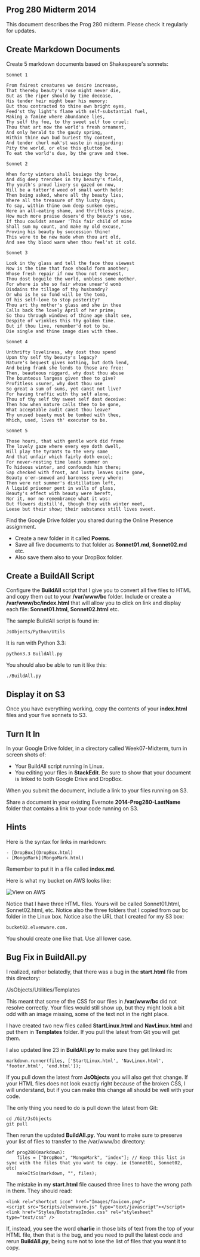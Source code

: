 ## Prog 280 Midterm 2014

This document describes the Prog 280 midterm. Please check it regularly
for updates.

## Create Markdown Documents

Create 5 markdown documents based on Shakespeare's sonnets:

	Sonnet 1

	From fairest creatures we desire increase,
	That thereby beauty's rose might never die,
	But as the riper should by time decease,
	His tender heir might bear his memory:
	But thou contracted to thine own bright eyes,
	Feed'st thy light's flame with self-substantial fuel,
	Making a famine where abundance lies,
	Thy self thy foe, to thy sweet self too cruel:
	Thou that art now the world's fresh ornament,
	And only herald to the gaudy spring,
	Within thine own bud buriest thy content,
	And tender churl mak'st waste in niggarding:
	Pity the world, or else this glutton be,
	To eat the world's due, by the grave and thee.

	Sonnet 2

	When forty winters shall besiege thy brow,
	And dig deep trenches in thy beauty's field,
	Thy youth's proud livery so gazed on now,
	Will be a tatter'd weed of small worth held:
	Then being asked, where all thy beauty lies,
	Where all the treasure of thy lusty days;
	To say, within thine own deep sunken eyes,
	Were an all-eating shame, and thriftless praise.
	How much more praise deserv'd thy beauty's use,
	If thou couldst answer 'This fair child of mine
	Shall sum my count, and make my old excuse,'
	Proving his beauty by succession thine!
	This were to be new made when thou art old,
	And see thy blood warm when thou feel'st it cold.

	Sonnet 3

	Look in thy glass and tell the face thou viewest
	Now is the time that face should form another;
	Whose fresh repair if now thou not renewest,
	Thou dost beguile the world, unbless some mother.
	For where is she so fair whose unear'd womb
	Disdains the tillage of thy husbandry?
	Or who is he so fond will be the tomb,
	Of his self-love to stop posterity?
	Thou art thy mother's glass and she in thee
	Calls back the lovely April of her prime;
	So thou through windows of thine age shalt see,
	Despite of wrinkles this thy golden time.
	But if thou live, remember'd not to be,
	Die single and thine image dies with thee.

	Sonnet 4

	Unthrifty loveliness, why dost thou spend
	Upon thy self thy beauty's legacy?
	Nature's bequest gives nothing, but doth lend,
	And being frank she lends to those are free:
	Then, beauteous niggard, why dost thou abuse
	The bounteous largess given thee to give?
	Profitless usurer, why dost thou use
	So great a sum of sums, yet canst not live?
	For having traffic with thy self alone,
	Thou of thy self thy sweet self dost deceive:
	Then how when nature calls thee to be gone,
	What acceptable audit canst thou leave?
	Thy unused beauty must be tombed with thee,
	Which, used, lives th' executor to be.

	Sonnet 5

	Those hours, that with gentle work did frame
	The lovely gaze where every eye doth dwell,
	Will play the tyrants to the very same
	And that unfair which fairly doth excel;
	For never-resting time leads summer on
	To hideous winter, and confounds him there;
	Sap checked with frost, and lusty leaves quite gone,
	Beauty o'er-snowed and bareness every where:
	Then were not summer's distillation left,
	A liquid prisoner pent in walls of glass,
	Beauty's effect with beauty were bereft,
	Nor it, nor no remembrance what it was:
	But flowers distill'd, though they with winter meet,
	Leese but their show; their substance still lives sweet.

Find the Google Drive folder you shared during the Online Presence 
assignment. 

- Create a new folder in it called **Poems**. 
- Save all five documents to that folder as **Sonnet01.md**, **Sonnet02.md** etc.
- Also save them also to your DropBox folder.

## Create a BuildAll Script

Configure the **BuildAll** script that I give you to convert all five
files to HTML and copy them out to your **/var/www/bc** folder. Include
or create a **/var/www/bc/index.html** that will allow you to click on
link and display each file: **Sonnet01.html**, **Sonnet02.html** etc.

The sample BuildAll script is found in:

	JsObjects/Python/Utils
	
It is run with Python 3.3:

	python3.3 BuildAll.py
	
You should also be able to run it like this:

	./BuildAll.py

## Display it on S3

Once you have everything working, copy the contents of your **index.html**
files and your five sonnets to S3.


## Turn It In

In your Google Drive folder, in a directory called Week07-Midterm, turn 
in screen shots of:

-  Your BuildAll script running in Linux. 
-  You editing your files in **StackEdit**. Be sure to show that 
your document is linked to both Google Drive and DropBox.

When you submit the document, include a link to your files running
on S3. 

Share a document in your existing Evernote **2014-Prog280-LastName**
folder that contains a link to your code running on S3. 

## Hints

Here is the syntax for links in markdown:

	- [DropBox](DropBox.html)
	- [MongoMark](MongoMark.html)
 
Remember to put it in a file called **index.md**.

Here is what my bucket on AWS looks like:

![View on AWS](../Images/AwsS301.png)

Notice that I have three HTML files. Yours will be called Sonnet01.html,
Sonnet02.html, etc. Notice also the three folders that I copied from 
our bc folder in the Linux box. Notice also the URL that I created for
my S3 box:

	bucket02.elvenware.com.

You should create one like that. Use all lower case.

## Bug Fix in BuildAll.py

I realized, rather belatedly, that there was a bug in the **start.html**
file from this directory:

  /JsObjects/Utilities/Templates

This meant that some of the CSS for our files in **/var/www/bc** did 
not resolve correctly. Your files would still show up, but they might
look a bit odd with an image missing, some of the text not in the right
place.

I have created two new files called **StartLinux.html** and 
**NavLinux.html** and put them in **Templates** folder. If you pull the 
latest from Git you will get them.

I also updated line 23 in **BuildAll.py** to make sure they get linked in:

	markdown.runner(files, ['StartLinux.html', 'NavLinux.html', 'footer.html', 'end.html']);

If you pull down the latest from **JsObjects** you will also get 
that change. If your HTML files does not look exactly right because 
of the broken CSS, I will understand, but if you can make this 
change all should be well with your code.

The only thing you need to do is pull down the latest from Git:

	cd /Git/JsObjects
	git pull

Then rerun the updated **BuildAll.py**. You want to make sure to 
preserve your list of files to transfer to the /var/www/bc directory:

	def prog280(markdown):
		files = ["DropBox", "MongoMark", "index"]; // Keep this list in sync with the files that you want to copy. ie (Sonnet01, Sonnet02, etc)
		makeItSo(markdown, "", files);

The mistake in my **start.html** file caused three lines to have 
the wrong path in them. They should read:

	<link rel="shortcut icon" href="Images/favicon.png">
	<script src="Scripts/elvenware.js" type="text/javascript"></script>
	<link href="Styles/BootstrapIndex.css" rel="stylesheet" type="text/css" />

If, instead, you see the word **charlie** in those bits of text from 
the top of your HTML file, then that is the bug, and you need to pull
the latest code and rerun **BuildAll.py**, being sure not to lose the
list of files that you want it to copy.
